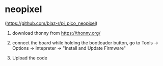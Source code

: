 # neopixel 

(https://github.com/blaz-r/pi_pico_neopixel)

1. download thonny from https://thonny.org/

2. connect the board while holding the bootloader button, go to Tools -> Options -> Intepreter -> "Install and Update Firmware"

3. Upload the code


